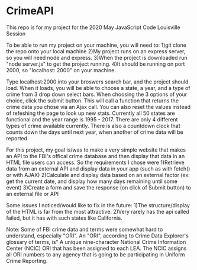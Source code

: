 # CrimeAPI
This repo is for my project for the 2020 May JavaScript Code Louisville Session

To be able to run my project on your machine, you will need to:
1)git clone the repo onto your local machine
2)My project runs on an express server, so you will need node and express.
3)When the project is downloaded run "node server.js" to get the project running.
4)It should be running on port 2000, so "localhost: 2000" on your machine.

Type localhost:2000 into your broswers search bar, and the project should load.
When it loads, you will be able to choose a state, a year, and a type of crime from 3 drop down select bars. When choosing the 3 options of your choice, click the submit button.
This will call a function that returns the crime data you chose via an Ajax call. You can also reset the values instead of refeshing the page to look up new stats. Currently all 50 states are functional and the year range is 1995 - 2017. There are only 4 different types of crime available currently. There is also a countdown clock that counts down the days until next year, when another of crime data will be reported.


For this project, my goal is/was to make a very simple website that makes an API to the FBI's offical crime database and then display that data in an HTML file users can access.
So the requirements I chose were 
1)Retrieve data from an external API and display data in your app (such as with fetch() or with AJAX)
2)Calculate and display data based on an external factor (ex: get the current date, and display how many days remaining until some event)
3)Create a form and save the response (on click of Submit button) to an external file or API



Some issues I noticed/would like to fix in the future:
1)The structure/display of the HTML is far from the most attractive.
2)Very rarely has the api called failed, but it has with such states like California.

Note: Some of FBI crime data and terms were somewhat hard to understand, especially "ORI". An "ORI", according to Crime Data Explorer's glossary of terms, is"
A unique nine-character National Crime Information Center (NCIC) ORI that has been assigned to each LEA. The NCIC assigns all ORI numbers to any agency that is going to be participating in Uniform Crime Reporting.



